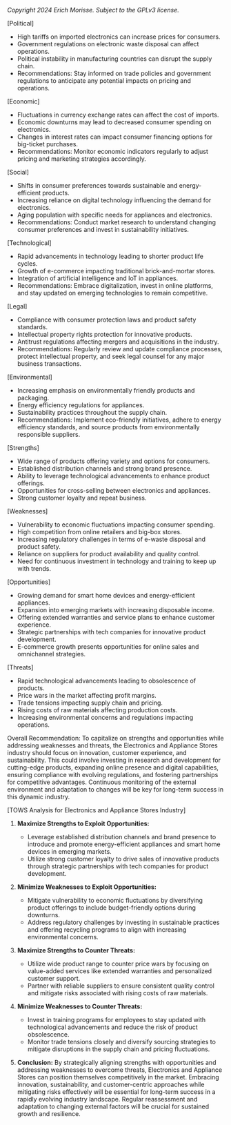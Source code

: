 *Copyright 2024 Erich Morisse.  Subject to the GPLv3 license.*


[Political]
- High tariffs on imported electronics can increase prices for consumers.
- Government regulations on electronic waste disposal can affect operations.
- Political instability in manufacturing countries can disrupt the supply chain.
- Recommendations: Stay informed on trade policies and government regulations to anticipate any potential impacts on pricing and operations.

[Economic]
- Fluctuations in currency exchange rates can affect the cost of imports.
- Economic downturns may lead to decreased consumer spending on electronics.
- Changes in interest rates can impact consumer financing options for big-ticket purchases.
- Recommendations: Monitor economic indicators regularly to adjust pricing and marketing strategies accordingly.

[Social]
- Shifts in consumer preferences towards sustainable and energy-efficient products.
- Increasing reliance on digital technology influencing the demand for electronics.
- Aging population with specific needs for appliances and electronics.
- Recommendations: Conduct market research to understand changing consumer preferences and invest in sustainability initiatives.

[Technological]
- Rapid advancements in technology leading to shorter product life cycles.
- Growth of e-commerce impacting traditional brick-and-mortar stores.
- Integration of artificial intelligence and IoT in appliances.
- Recommendations: Embrace digitalization, invest in online platforms, and stay updated on emerging technologies to remain competitive.

[Legal]
- Compliance with consumer protection laws and product safety standards.
- Intellectual property rights protection for innovative products.
- Antitrust regulations affecting mergers and acquisitions in the industry.
- Recommendations: Regularly review and update compliance processes, protect intellectual property, and seek legal counsel for any major business transactions.

[Environmental]
- Increasing emphasis on environmentally friendly products and packaging.
- Energy efficiency regulations for appliances.
- Sustainability practices throughout the supply chain.
- Recommendations: Implement eco-friendly initiatives, adhere to energy efficiency standards, and source products from environmentally responsible suppliers.

[Strengths]
- Wide range of products offering variety and options for consumers.
- Established distribution channels and strong brand presence.
- Ability to leverage technological advancements to enhance product offerings.
- Opportunities for cross-selling between electronics and appliances.
- Strong customer loyalty and repeat business.

[Weaknesses]
- Vulnerability to economic fluctuations impacting consumer spending.
- High competition from online retailers and big-box stores.
- Increasing regulatory challenges in terms of e-waste disposal and product safety.
- Reliance on suppliers for product availability and quality control.
- Need for continuous investment in technology and training to keep up with trends.

[Opportunities]
- Growing demand for smart home devices and energy-efficient appliances.
- Expansion into emerging markets with increasing disposable income.
- Offering extended warranties and service plans to enhance customer experience.
- Strategic partnerships with tech companies for innovative product development.
- E-commerce growth presents opportunities for online sales and omnichannel strategies.

[Threats]
- Rapid technological advancements leading to obsolescence of products.
- Price wars in the market affecting profit margins.
- Trade tensions impacting supply chain and pricing.
- Rising costs of raw materials affecting production costs.
- Increasing environmental concerns and regulations impacting operations.

Overall Recommendation:
To capitalize on strengths and opportunities while addressing weaknesses and threats, the Electronics and Appliance Stores industry should focus on innovation, customer experience, and sustainability. This could involve investing in research and development for cutting-edge products, expanding online presence and digital capabilities, ensuring compliance with evolving regulations, and fostering partnerships for competitive advantages. Continuous monitoring of the external environment and adaptation to changes will be key for long-term success in this dynamic industry.

[TOWS Analysis for Electronics and Appliance Stores Industry]

1. **Maximize Strengths to Exploit Opportunities:**
   - Leverage established distribution channels and brand presence to introduce and promote energy-efficient appliances and smart home devices in emerging markets.
   - Utilize strong customer loyalty to drive sales of innovative products through strategic partnerships with tech companies for product development.

2. **Minimize Weaknesses to Exploit Opportunities:**
   - Mitigate vulnerability to economic fluctuations by diversifying product offerings to include budget-friendly options during downturns.
   - Address regulatory challenges by investing in sustainable practices and offering recycling programs to align with increasing environmental concerns.

3. **Maximize Strengths to Counter Threats:**
   - Utilize wide product range to counter price wars by focusing on value-added services like extended warranties and personalized customer support.
   - Partner with reliable suppliers to ensure consistent quality control and mitigate risks associated with rising costs of raw materials.

4. **Minimize Weaknesses to Counter Threats:**
   - Invest in training programs for employees to stay updated with technological advancements and reduce the risk of product obsolescence.
   - Monitor trade tensions closely and diversify sourcing strategies to mitigate disruptions in the supply chain and pricing fluctuations.

5. **Conclusion:**
   By strategically aligning strengths with opportunities and addressing weaknesses to overcome threats, Electronics and Appliance Stores can position themselves competitively in the market. Embracing innovation, sustainability, and customer-centric approaches while mitigating risks effectively will be essential for long-term success in a rapidly evolving industry landscape. Regular reassessment and adaptation to changing external factors will be crucial for sustained growth and resilience.

